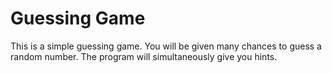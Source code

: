 # Guessing Game
This is a simple guessing game. You will be given many chances to guess a random number. The program will simultaneously give you hints.
